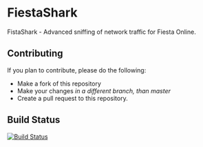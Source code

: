 # FiestaShark
FistaShark - Advanced sniffing of network traffic for Fiesta Online.

## Contributing
If you plan to contribute, please do the following:
* Make a fork of this repository
* Make your changes _in a different branch, than master_
* Create a pull request to this repository.

## Build Status
[![Build Status](https://travis-ci.org/skeleten/FiestaShark.svg)](https://travis-ci.org/skeleten/FiestaShark)
